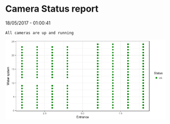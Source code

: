 Camera Status report
================
18/05/2017 - 01:00:41

    All cameras are up and running

![](camreport_files/figure-markdown_github/unnamed-chunk-2-1.png)
